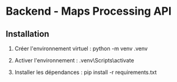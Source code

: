 # Backend - Maps Processing API

## Installation

1. Créer l'environnement virtuel :
python -m venv .venv

2. Activer l'environnement :
.venv\Scripts\activate



3. Installer les dépendances :
pip install -r requirements.txt